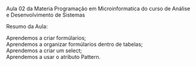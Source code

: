 Aula 02 da Materia Programação em Microinformatica do curso de Análise e Desenvolvimento de Sistemas

Resumo da Aula:

Aprendemos a criar formúlarios;<br>
Aprendemos a organizar formúlarios dentro de tabelas;<br>
Aprendemos a criar um select;<br>
Aprendemos a usar o atributo Pattern.
